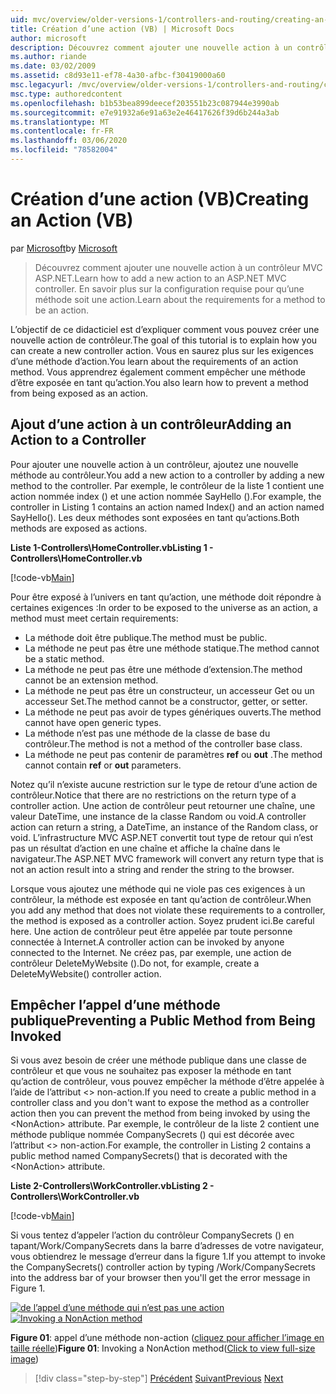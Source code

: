 ```yaml
---
uid: mvc/overview/older-versions-1/controllers-and-routing/creating-an-action-vb
title: Création d’une action (VB) | Microsoft Docs
author: microsoft
description: Découvrez comment ajouter une nouvelle action à un contrôleur MVC ASP.NET. En savoir plus sur la configuration requise pour qu’une méthode soit une action.
ms.author: riande
ms.date: 03/02/2009
ms.assetid: c8d93e11-ef78-4a30-afbc-f30419000a60
msc.legacyurl: /mvc/overview/older-versions-1/controllers-and-routing/creating-an-action-vb
msc.type: authoredcontent
ms.openlocfilehash: b1b53bea899deecef203551b23c087944e3990ab
ms.sourcegitcommit: e7e91932a6e91a63e2e46417626f39d6b244a3ab
ms.translationtype: MT
ms.contentlocale: fr-FR
ms.lasthandoff: 03/06/2020
ms.locfileid: "78582004"
---
```

# <a name="creating-an-action-vb"></a><span data-ttu-id="957b7-104">Création d’une action (VB)</span><span class="sxs-lookup"><span data-stu-id="957b7-104">Creating an Action (VB)</span></span>

<span data-ttu-id="957b7-105">par [Microsoft](https://github.com/microsoft)</span><span class="sxs-lookup"><span data-stu-id="957b7-105">by [Microsoft](https://github.com/microsoft)</span></span>

> <span data-ttu-id="957b7-106">Découvrez comment ajouter une nouvelle action à un contrôleur MVC ASP.NET.</span><span class="sxs-lookup"><span data-stu-id="957b7-106">Learn how to add a new action to an ASP.NET MVC controller.</span></span> <span data-ttu-id="957b7-107">En savoir plus sur la configuration requise pour qu’une méthode soit une action.</span><span class="sxs-lookup"><span data-stu-id="957b7-107">Learn about the requirements for a method to be an action.</span></span>

<span data-ttu-id="957b7-108">L’objectif de ce didacticiel est d’expliquer comment vous pouvez créer une nouvelle action de contrôleur.</span><span class="sxs-lookup"><span data-stu-id="957b7-108">The goal of this tutorial is to explain how you can create a new controller action.</span></span> <span data-ttu-id="957b7-109">Vous en saurez plus sur les exigences d’une méthode d’action.</span><span class="sxs-lookup"><span data-stu-id="957b7-109">You learn about the requirements of an action method.</span></span> <span data-ttu-id="957b7-110">Vous apprendrez également comment empêcher une méthode d’être exposée en tant qu’action.</span><span class="sxs-lookup"><span data-stu-id="957b7-110">You also learn how to prevent a method from being exposed as an action.</span></span>

## <a name="adding-an-action-to-a-controller"></a><span data-ttu-id="957b7-111">Ajout d’une action à un contrôleur</span><span class="sxs-lookup"><span data-stu-id="957b7-111">Adding an Action to a Controller</span></span>

<span data-ttu-id="957b7-112">Pour ajouter une nouvelle action à un contrôleur, ajoutez une nouvelle méthode au contrôleur.</span><span class="sxs-lookup"><span data-stu-id="957b7-112">You add a new action to a controller by adding a new method to the controller.</span></span> <span data-ttu-id="957b7-113">Par exemple, le contrôleur de la liste 1 contient une action nommée index () et une action nommée SayHello ().</span><span class="sxs-lookup"><span data-stu-id="957b7-113">For example, the controller in Listing 1 contains an action named Index() and an action named SayHello().</span></span> <span data-ttu-id="957b7-114">Les deux méthodes sont exposées en tant qu’actions.</span><span class="sxs-lookup"><span data-stu-id="957b7-114">Both methods are exposed as actions.</span></span>

<span data-ttu-id="957b7-115">**Liste 1-Controllers\HomeController.vb**</span><span class="sxs-lookup"><span data-stu-id="957b7-115">**Listing 1 - Controllers\HomeController.vb**</span></span>

[!code-vb[Main](creating-an-action-vb/samples/sample1.vb)]

<span data-ttu-id="957b7-116">Pour être exposé à l’univers en tant qu’action, une méthode doit répondre à certaines exigences :</span><span class="sxs-lookup"><span data-stu-id="957b7-116">In order to be exposed to the universe as an action, a method must meet certain requirements:</span></span>

- <span data-ttu-id="957b7-117">La méthode doit être publique.</span><span class="sxs-lookup"><span data-stu-id="957b7-117">The method must be public.</span></span>
- <span data-ttu-id="957b7-118">La méthode ne peut pas être une méthode statique.</span><span class="sxs-lookup"><span data-stu-id="957b7-118">The method cannot be a static method.</span></span>
- <span data-ttu-id="957b7-119">La méthode ne peut pas être une méthode d’extension.</span><span class="sxs-lookup"><span data-stu-id="957b7-119">The method cannot be an extension method.</span></span>
- <span data-ttu-id="957b7-120">La méthode ne peut pas être un constructeur, un accesseur Get ou un accesseur Set.</span><span class="sxs-lookup"><span data-stu-id="957b7-120">The method cannot be a constructor, getter, or setter.</span></span>
- <span data-ttu-id="957b7-121">La méthode ne peut pas avoir de types génériques ouverts.</span><span class="sxs-lookup"><span data-stu-id="957b7-121">The method cannot have open generic types.</span></span>
- <span data-ttu-id="957b7-122">La méthode n’est pas une méthode de la classe de base du contrôleur.</span><span class="sxs-lookup"><span data-stu-id="957b7-122">The method is not a method of the controller base class.</span></span>
- <span data-ttu-id="957b7-123">La méthode ne peut pas contenir de paramètres **ref** ou **out** .</span><span class="sxs-lookup"><span data-stu-id="957b7-123">The method cannot contain **ref** or **out** parameters.</span></span>

<span data-ttu-id="957b7-124">Notez qu’il n’existe aucune restriction sur le type de retour d’une action de contrôleur.</span><span class="sxs-lookup"><span data-stu-id="957b7-124">Notice that there are no restrictions on the return type of a controller action.</span></span> <span data-ttu-id="957b7-125">Une action de contrôleur peut retourner une chaîne, une valeur DateTime, une instance de la classe Random ou void.</span><span class="sxs-lookup"><span data-stu-id="957b7-125">A controller action can return a string, a DateTime, an instance of the Random class, or void.</span></span> <span data-ttu-id="957b7-126">L’infrastructure MVC ASP.NET convertit tout type de retour qui n’est pas un résultat d’action en une chaîne et affiche la chaîne dans le navigateur.</span><span class="sxs-lookup"><span data-stu-id="957b7-126">The ASP.NET MVC framework will convert any return type that is not an action result into a string and render the string to the browser.</span></span>

<span data-ttu-id="957b7-127">Lorsque vous ajoutez une méthode qui ne viole pas ces exigences à un contrôleur, la méthode est exposée en tant qu’action de contrôleur.</span><span class="sxs-lookup"><span data-stu-id="957b7-127">When you add any method that does not violate these requirements to a controller, the method is exposed as a controller action.</span></span> <span data-ttu-id="957b7-128">Soyez prudent ici.</span><span class="sxs-lookup"><span data-stu-id="957b7-128">Be careful here.</span></span> <span data-ttu-id="957b7-129">Une action de contrôleur peut être appelée par toute personne connectée à Internet.</span><span class="sxs-lookup"><span data-stu-id="957b7-129">A controller action can be invoked by anyone connected to the Internet.</span></span> <span data-ttu-id="957b7-130">Ne créez pas, par exemple, une action de contrôleur DeleteMyWebsite ().</span><span class="sxs-lookup"><span data-stu-id="957b7-130">Do not, for example, create a DeleteMyWebsite() controller action.</span></span>

## <a name="preventing-a-public-method-from-being-invoked"></a><span data-ttu-id="957b7-131">Empêcher l’appel d’une méthode publique</span><span class="sxs-lookup"><span data-stu-id="957b7-131">Preventing a Public Method from Being Invoked</span></span>

<span data-ttu-id="957b7-132">Si vous avez besoin de créer une méthode publique dans une classe de contrôleur et que vous ne souhaitez pas exposer la méthode en tant qu’action de contrôleur, vous pouvez empêcher la méthode d’être appelée à l’aide de l’attribut &lt;&gt; non-action.</span><span class="sxs-lookup"><span data-stu-id="957b7-132">If you need to create a public method in a controller class and you don't want to expose the method as a controller action then you can prevent the method from being invoked by using the &lt;NonAction&gt; attribute.</span></span> <span data-ttu-id="957b7-133">Par exemple, le contrôleur de la liste 2 contient une méthode publique nommée CompanySecrets () qui est décorée avec l’attribut &lt;&gt; non-action.</span><span class="sxs-lookup"><span data-stu-id="957b7-133">For example, the controller in Listing 2 contains a public method named CompanySecrets() that is decorated with the &lt;NonAction&gt; attribute.</span></span>

<span data-ttu-id="957b7-134">**Liste 2-Controllers\WorkController.vb**</span><span class="sxs-lookup"><span data-stu-id="957b7-134">**Listing 2 - Controllers\WorkController.vb**</span></span>

[!code-vb[Main](creating-an-action-vb/samples/sample2.vb)]

<span data-ttu-id="957b7-135">Si vous tentez d’appeler l’action du contrôleur CompanySecrets () en tapant/Work/CompanySecrets dans la barre d’adresses de votre navigateur, vous obtiendrez le message d’erreur dans la figure 1.</span><span class="sxs-lookup"><span data-stu-id="957b7-135">If you attempt to invoke the CompanySecrets() controller action by typing /Work/CompanySecrets into the address bar of your browser then you'll get the error message in Figure 1.</span></span>

<span data-ttu-id="957b7-136">[![de l’appel d’une méthode qui n’est pas une action](creating-an-action-vb/_static/image1.jpg)](creating-an-action-vb/_static/image1.png)</span><span class="sxs-lookup"><span data-stu-id="957b7-136">[![Invoking a NonAction method](creating-an-action-vb/_static/image1.jpg)](creating-an-action-vb/_static/image1.png)</span></span>

<span data-ttu-id="957b7-137">**Figure 01**: appel d’une méthode non-action ([cliquez pour afficher l’image en taille réelle](creating-an-action-vb/_static/image2.png))</span><span class="sxs-lookup"><span data-stu-id="957b7-137">**Figure 01**: Invoking a NonAction method([Click to view full-size image](creating-an-action-vb/_static/image2.png))</span></span>

> [!div class="step-by-step"]
> <span data-ttu-id="957b7-138">[Précédent](creating-a-controller-vb.md)
> [Suivant](aspnet-mvc-controllers-overview-cs.md)</span><span class="sxs-lookup"><span data-stu-id="957b7-138">[Previous](creating-a-controller-vb.md)
[Next](aspnet-mvc-controllers-overview-cs.md)</span></span>
